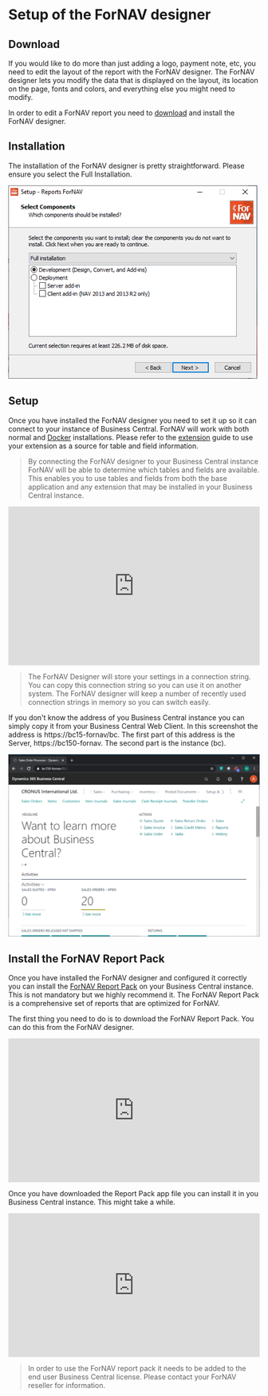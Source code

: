 # Setup of the ForNAV designer

## Download
If you would like to do more than just adding a logo, payment note, etc, you need to edit the layout of the report with the ForNAV designer. The ForNAV designer lets you modify the data that is displayed on the layout, its location on the page, fonts and colors, and everything else you might need to modify.

In order to edit a ForNAV report you need to [download](https://www.fornav.com/download/) and install the ForNAV designer.

## Installation
The installation of the ForNAV designer is pretty straightforward. Please ensure you select the Full Installation.

![Setup](../_media/SetupSelectComponents.png)

## Setup
Once you have installed the ForNAV designer you need to set it up so it can connect to your instance of Business Central. ForNAV will work with both normal and [Docker](/ForNAVForBCOnPrem/DockerSetup.md) installations. Please refer to the [extension](/ForNAVForBCOnPrem/AddForNAVToYourExtension.md) guide to use your extension as a source for table and field information.

> By connecting the ForNAV designer to your Business Central instance ForNAV will be able to determine which tables and fields are available. This enables you to use tables and fields from both the base application and any extension that may be installed in your Business Central instance.

<div style="position: relative; padding-bottom: 63.15789473684211%; height: 0;"><iframe src="https://www.loom.com/embed/d0861c3d03b0490e98a7d1729aa5aa98" frameborder="0" webkitallowfullscreen mozallowfullscreen allowfullscreen style="position: absolute; top: 0; left: 0; width: 100%; height: 100%;"></iframe></div>

> The ForNAV Designer will store your settings in a connection string. You can copy this connection string so you can use it on another system. The ForNAV designer will keep a number of recently used connection strings in memory so you can switch easily.

If you don't know the address of you Business Central instance you can simply copy it from your Business Central Web Client. In this screenshot the address is https://bc15-fornav/bc. The first part of this address is the Server, https://bc150-fornav. The second part is the instance (bc).

<!-- add installation of the certificate -->

![BCOnPremAddress](../_media/CheckBCOnPremAddress.png)

## Install the ForNAV Report Pack
Once you have installed the ForNAV designer and configured it correctly you can install the [ForNAV Report Pack](https://www.fornav.com/standard-reports/) on your Business Central instance. This is not mandatory but we highly recommend it. The ForNAV Report Pack is a comprehensive set of reports that are optimized for ForNAV.

The first thing you need to do is to download the ForNAV Report Pack. You can do this from the ForNAV designer.

<div style="position: relative; padding-bottom: 57.05229793977813%; height: 0;"><iframe src="https://www.loom.com/embed/efd61fb8cfd54854a3194d351ad12afd" frameborder="0" webkitallowfullscreen mozallowfullscreen allowfullscreen style="position: absolute; top: 0; left: 0; width: 100%; height: 100%;"></iframe></div>

Once you have downloaded the Report Pack app file you can install it in you Business Central instance. This might take a while.

<div style="position: relative; padding-bottom: 57.05229793977813%; height: 0;"><iframe src="https://www.loom.com/embed/0a690d9e321b48588c039e95e1caef1b" frameborder="0" webkitallowfullscreen mozallowfullscreen allowfullscreen style="position: absolute; top: 0; left: 0; width: 100%; height: 100%;"></iframe></div>

> In order to use the ForNAV report pack it needs to be added to the end user Business Central license. Please contact your ForNAV reseller for information.

